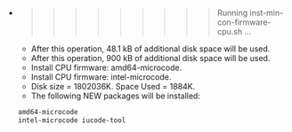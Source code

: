 * >>>>>>>>> Running inst-min-con-firmware-cpu.sh ...
  * After this operation, 48.1 kB of additional disk space will be used.
  * After this operation, 900 kB of additional disk space will be used.
  * Install CPU firmware: amd64-microcode.
  * Install CPU firmware: intel-microcode.
  * Disk size = 1802036K. Space Used = 1884K.
  * The following NEW packages will be installed:
  ```bash
  amd64-microcode
  intel-microcode iucode-tool
  ```
